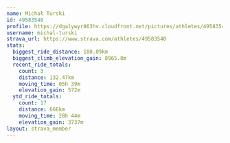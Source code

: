 ```yaml
---
name: Michał Turski
id: 49583540
profile: https://dgalywyr863hv.cloudfront.net/pictures/athletes/49583540/14729338/2/large.jpg
username: michal-turski
strava_url: https://www.strava.com/athletes/49583540
stats:
  biggest_ride_distance: 180.09km
  biggest_climb_elevation_gain: 8965.8m
  recent_ride_totals:
    count: 3
    distance: 132.47km
    moving_time: 05h 39m
    elevation_gain: 572m
  ytd_ride_totals:
    count: 17
    distance: 666km
    moving_time: 28h 44m
    elevation_gain: 3737m
layout: strava_member
--- 
```

